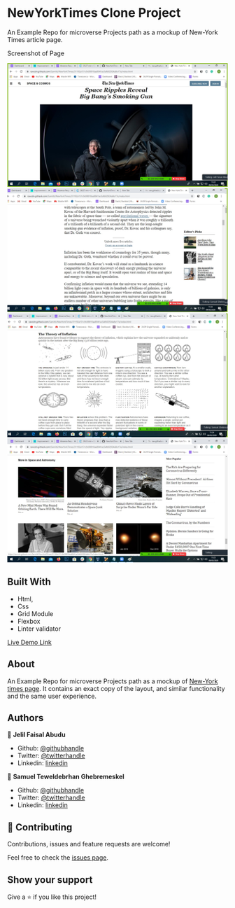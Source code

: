 # NewYorkTimes Clone Project
An Example Repo for microverse Projects path as a mockup of New-York Times article page.


Screenshot of Page

![screenshot 1](screen-shots/Screen-Shot-1.jpg) 
![screenshot 2](screen-shots/Screen-Shot-2.jpg)
![screenshot 3](screen-shots/Screen-Shot-3.jpg)
![screenshot 4](screen-shots/Screen-Shot-4.jpg) 


## Built With

- Html,
- Css
- Grid Module
- Flexbox
- Linter validator

[Live Demo Link](https://raw.githack.com/Samitti/NewYorkTimes/homepage/index.html)

## About
An Example Repo for microverse Projects path as a mockup of [New-York times page](https://www.nytimes.com/2014/03/18/science/space/detection-of-waves-in-space-buttresses-landmark-theory-of-big-bang.html?_r=0). 
It contains an exact copy of the layout, and similar functionality and the same user experience.

## Authors

👤 **Jelil Faisal Abudu**

- Github: [@githubhandle](https://github.com/JelilFaisalAbudu)
- Twitter: [@twitterhandle](https://twitter.com/jelilabudu)
- Linkedin: [linkedin](https://www.linkedin.com/in/jelil-faisal-abudu-3b7a2182/)

👤 **Samuel Teweldebrhan Ghebremeskel**

- Github: [@githubhandle](https://github.com/Samitti)
- Twitter: [@twitterhandle](https://twitter.com/Samuel63734232)
- Linkedin: [linkedin](https://www.linkedin.com/in/samuel-ghebremeskel-29685811a/)

## 🤝 Contributing

Contributions, issues and feature requests are welcome!

Feel free to check the [issues page](       ).

## Show your support

Give a ⭐️ if you like this project!

